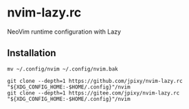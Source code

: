 # nvim-lazy.rc

NeoVim runtime configuration with Lazy

## Installation

```
mv ~/.config/nvim ~/.config/nvim.bak

git clone --depth=1 https://github.com/jpixy/nvim-lazy.rc "${XDG_CONFIG_HOME:-$HOME/.config}"/nvim
git clone --depth=1 https://gitee.com/jpixy/nvim-lazy.rc "${XDG_CONFIG_HOME:-$HOME/.config}"/nvim
```
